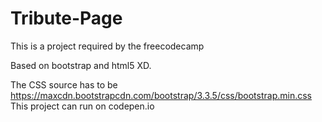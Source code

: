 # Tribute-Page
This is a project required by the freecodecamp

Based on bootstrap and html5 XD.

The CSS source has to be https://maxcdn.bootstrapcdn.com/bootstrap/3.3.5/css/bootstrap.min.css
This project can run on codepen.io
